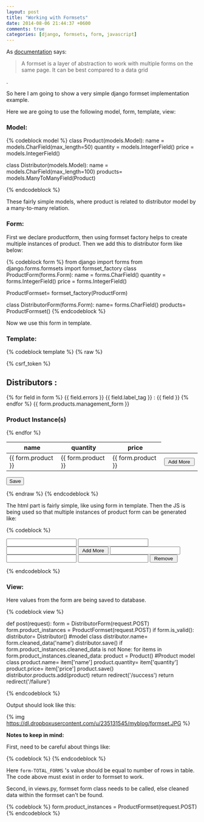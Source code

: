 ```yaml
---
layout: post
title: "Working with Formsets"
date: 2014-08-06 21:44:37 +0600
comments: true
categories: [django, formsets, form, javascript]
---
```


As <a href="https://docs.djangoproject.com/en/dev/topics/forms/formsets/">documentation</a> says: <blockquote> A formset is a layer of abstraction to work with multiple forms on the same page. It can be best compared to a data grid</blockquote>.

So here I am going to show a very simple django formset implementation example.<!--more-->

Here we are going to use the following model, form, template, view:

<h3>Model:</h3>

{% codeblock model %}
class Product(models.Model):
    name = models.CharField(max_length=50)
    quantity = models.IntegerField()
    price = models.IntegerField()

class Distributor(models.Model):
    name = models.CharField(max_length=100)
    products= models.ManyToManyField(Product)

{% endcodeblock %}

These fairly simple models, where product is related to distributor model by a many-to-many relation.

<h3>Form:</h3>

First we declare productform, then using formset factory helps to create multiple instances of product. Then we add this to distributor form like below:

{% codeblock form %}
from django import forms
from django.forms.formsets import formset_factory
class ProductForm(forms.Form):
     name = forms.CharField()
     quantity = forms.IntegerField()
     price = forms.IntegerField()

ProductFormset= formset_factory(ProductForm)

class DistributorForm(forms.Form):
    name= forms.CharField()
    products= ProductFormset()
{% endcodeblock %}

Now we use this form in template.

<h3>Template:</h3>

{% codeblock template %}
{% raw %}

<form action="" method="post" class="">
{% csrf_token %}
<h2> Distributors :</h2>
{% for field in form %}
	{{ field.errors }}
	{{ field.label_tag }} : {{ field }}
{% endfor %}
{{ form.products.management_form }}

<h3> Product Instance(s)</h3>
<table id="table-product">
	<thead>
		<tr>
		  <th>name</th>
		  <th>quantity</th>		
		  <th>price</th>
		</tr>
    </thead>
    <tbody class="product-instances">
		<tr>
		  <td>{{ form.product }}</td>
		  <td>{{ form.product }}</td>		
		  <td>{{ form.product }}</td>
		  <td> <input id="input_add" type="button" name="add" value=" Add More " class="tr_clone_add btn data_input"> </td>
		</tr>
    </tbody>
{% endfor %}
</table>
            <input type="submit" name="submit" class="button" value="Save"/>
</form>

<script>
        var i = 1;
        $("#input_add").click(function() {
            $("tbody tr:first").clone().find(".data_input").each(function() {
                if ($(this).attr('class')== 'tr_clone_add btn data_input'){
                    $(this).attr({
                        'id': function(_, id) { return "remove_button" },
                        'name': function(_, name) { return "name_remove" +i },
                        'value': 'Remove'
                    }).on("click", function(){
                        var a = $(this).parent();
                        var b= a.parent();
                        i=i-1
                        $('#id_form-TOTAL_FORMS').val(i);
                        b.remove();

                        $('.product-instances tr').each(function(index, value){
                            $(this).find('.data_input').each(function(){
                                $(this).attr({
                                    'id': function (_, id) {
                                        var idData= id;
                                        var splitV= String(idData).split('-');
                                        var fData= splitV[0];
                                        var tData= splitV[2];
                                        return fData+ "-" +index + "-" + tData
                                    },
                                    'name': function (_, name) {
                                        var nameData= name;
                                        var splitV= String(nameData).split('-');
                                        var fData= splitV[0];
                                        var tData= splitV[2];
                                        return fData+ "-" +index + "-" + tData
                                    }
                                });
                            })
                        })
                    })
                }
                else{
                    $(this).attr({
                        'id': function (_, id) {
                            var idData= id;
                            var splitV= String(idData).split('-');
                            var fData= splitV[0];
                            var tData= splitV[2];
                            return fData+ "-" +i + "-" + tData
                        },
                        'name': function (_, name) {
                            var nameData= name;
                            var splitV= String(nameData).split('-');
                            var fData= splitV[0];
                            var tData= splitV[2];
                            return fData+ "-" +i + "-" + tData
                        }
                    });

                }
            }).end().appendTo("tbody");
            $('#id_form-TOTAL_FORMS').val(1+i);
            i++;

        });
    </script>
{% endraw %}
{% endcodeblock %}

The html part is fairly simple, like using form in template. Then the JS is being used so that multiple instances of product form can be generated like: 

{% codeblock %}

<!-- First row of the table -->

<tr><td><input type="text" name="form-0-name" id="id_form-0-name" /></td>
<td><input type="number" name="form-0-quantity" id="id_form-0-quantity" /></td>
<td><input type="number" name="form-0-price" id="id_form-0-price" /></td>
<td> <input id="input_add" type="button" name="add" value=" Add More " class="tr_clone_add btn data_input"> </td> </tr>

<!-- Second row of the table -->

<tr><td><input type="text" name="form-1-name" id="id_form-1-name" /></td>
<td><input type="number" name="form-1-quantity" id="id_form-1-quantity" /></td>
<td><input type="number" name="form-1-price" id="id_form-1-price" /></td>
<td> <input id="remove_button" type="button" name="remove_button1" value=" Remove " class="tr_clone_add btn data_input"> </td> </tr>

<!-- more inline formset are going to rendered here -->

{% endcodeblock %}

<h3>View:</h3>

Here values from the form are being saved to database.

{% codeblock view %}

def post(request):
        form = DistributorForm(request.POST)
        form.product_instances = ProductFormset(request.POST)
        if form.is_valid():
            distributor= Distributor() #model class
            distributor.name= form.cleaned_data('name')
            distributor.save()
            if form.product_instances.cleaned_data is not None:
                for items in form.product_instances.cleaned_data:
                    product = Product() #Product model class
                    product.name= item['name']
                    product.quantity= item['quantity']
                    product.price= item['price']
                    product.save()
                    distributor.products.add(product)
            return redirect('/success')
        return redirect('/failure')

{% endcodeblock %}

Output should look like this:

{% img https://dl.dropboxusercontent.com/u/235131545/myblog/formset.JPG %}

<b>Notes to keep in mind:</b>

First, need to be careful about things like:

{% codeblock %}
<input type="hidden" name="form-TOTAL_FORMS" value="1" id="id_form-TOTAL_FORMS" />
<input type="hidden" name="form-INITIAL_FORMS" value="0" id="id_form-INITIAL_FORMS" />
<input type="hidden" name="form-MAX_NUM_FORMS" id="id_form-MAX_NUM_FORMS" />
{% endcodeblock %}

Here `form-TOTAL_FORMS` 's value should be equal to number of rows in table. The code above must exist in order to formset to work.

Second, in views.py, formset form class needs to be called, else cleaned data within the formset can't be found.

{% codeblock %}
form.product_instances = ProductFormset(request.POST)
{% endcodeblock %}